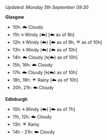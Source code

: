*Updated: Monday 5th September 09:30*

**Glasgow**

* 10h: :cloud: Cloudy
* 11h: :cyclone: Windy (:cloud:) [:cloud: as of 8h]
* 12h: :cyclone: Windy (:cloud:) [:cloud: as of 9h, :umbrella: as of 10h]
* 13h: :cyclone: Windy (:cloud:) [:cloud: as of 10h]
* 14h: :cloud: Cloudy [:cyclone:(:cloud:) as of 10h]
* 15h, 16h: :cloud: Cloudy
* 17h: :cloud: Cloudy [:cyclone:(:cloud:) as of 10h]
* 18h, 19h: :umbrella: Rainy [:cloud: as of 10h]
* 20h, 21h: :cloud: Cloudy

**Edinburgh**

* 10h: :cyclone: Windy (:cloud:) [:cloud: as of 7h]
* 11h, 12h: :cloud: Cloudy
* 13h: :umbrella: Rainy
* 14h - 21h: :cloud: Cloudy
